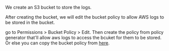 We create an S3 bucket to store the logs.

After creating the bucket, we will edit the bucket policy to allow AWS logs to be stored in the bucket.

go to Permissions > Bucket Policy > Edit. Then create the policy from policy generator that'll allow aws logs to access the bcuket for them
to be stored. Or else you can copy the bucket policy from [here](https://github.com/warlock601/AWS/blob/59875821f11f1a684290faa771870184242fb0f1/Logging%2C%20Monitoring%20and%20Storage%20solution%20for%20EC2%20instances/S3/policy.txt).
